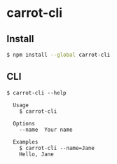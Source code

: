 # carrot-cli

## Install

```bash
$ npm install --global carrot-cli
```

## CLI

```
$ carrot-cli --help

  Usage
    $ carrot-cli

  Options
    --name  Your name

  Examples
    $ carrot-cli --name=Jane
    Hello, Jane
```

